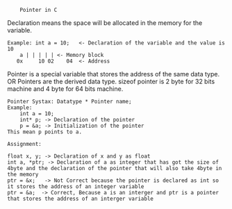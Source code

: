 		Pointer in C
Declaration means the space will be allocated in the memory for the variable.

	Example: int a = 10;   <- Declaration of the variable and the value is 10
		a | | | | |	<- Memory block
	   0x	  10 02    04  <- Address

Pointer is a special variable that stores the address of the same data type.
		OR
Pointers are the derived data type.
sizeof pointer is 2 byte for 32 bits machine and 4 byte for 64 bits machine.

	Pointer Systax: Datatype * Pointer name;
	Example: 
		int a = 10;
		int* p; -> Declaration of the pointer
		p = &a;	-> Initialization of the pointer
	This mean p points to a.

	Assignment:

	float x, y; -> Declaration of x and y as float
	int a, *ptr; -> Declaration of a as integer that has got the size of 4byte and the declaration of the pointer that will also take 4byte in the memory
	ptr = &x;   -> Not Correct because the pointer is declared as int so it stores the address of an integer variable  
	ptr = &a;  -> Correct, Because a is an interger and ptr is a pointer that stores the address of an interger variable
	

